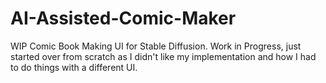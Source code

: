 # AI-Assisted-Comic-Maker
WIP Comic Book Making UI for Stable Diffusion. Work in Progress, just started over from scratch as I didn't like my implementation and how I had to 
do things with a different UI.  
